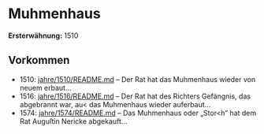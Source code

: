 # Muhmenhaus

**Ersterwähnung:** 1510

## Vorkommen
- 1510: [jahre/1510/README.md](../jahre/1510/README.md) – Der Rat hat das Muhmenhaus wieder von neuem
erbaut...
- 1516: [jahre/1516/README.md](../jahre/1516/README.md) – Der Rat hat des Richters Gefängnis, das abgebrannt
war, au< das Muhmenhaus wieder auferbaut...
- 1574: [jahre/1574/README.md](../jahre/1574/README.md) – Das Muhmenhaus oder „Stor<h“ hat dem Rat Auguſtin
Nericke abgekauft...
